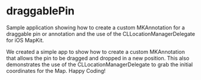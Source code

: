 # draggablePin
Sample application showing how to create a custom MKAnnotation for a draggable pin or annotation and the use of the CLLocationManagerDelegate for iOS MapKit.

We created a simple app to show how to create a custom MKAnnotation that allows the pin to be dragged and dropped in a new position.  This also demonstrates the use of the CLLocationManagerDelegate to grab the initial coordinates for the Map.  Happy Coding!
